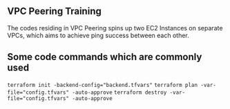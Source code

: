 ## VPC Peering Training

The codes residing in VPC Peering spins up two EC2 Instances on separate VPCs, which aims to achieve ping success between each other.

## Some code commands which are commonly used 

``` terraform init -backend-config="backend.tfvars" ```
``` terraform plan -var-file="config.tfvars" -auto-approve ```
``` terraform destroy -var-file="config.tfvars" -auto-approve ```